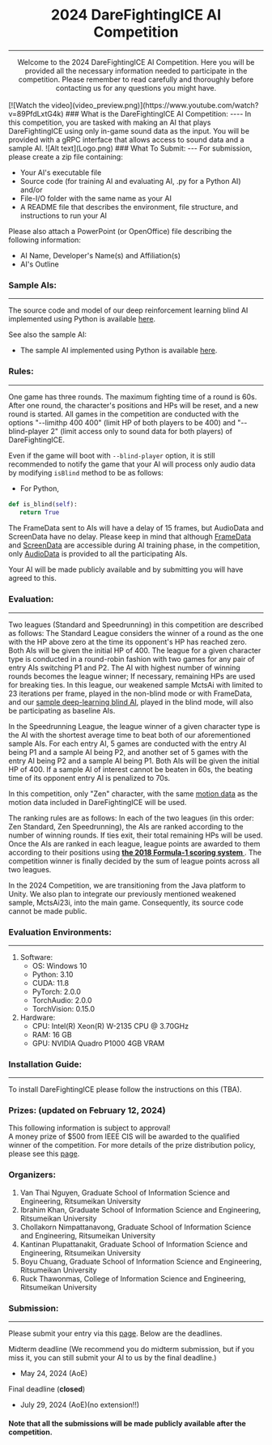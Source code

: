 # <div align="center"> 2024 DareFightingICE AI Competition</div>
----
<div align = "center"> Welcome to the 2024 DareFightingICE AI Competition. Here you will be provided all the necessary information needed to participate in the competition. Please remember to read carefully and thoroughly before contacting us for any questions you might have. </div>
<br>
[![Watch the video](video_preview.png)](https://www.youtube.com/watch?v=89PfdLxtG4k)
### What is the DareFightingICE AI Competition:
----
In this competition, you are tasked with making an AI that plays DareFightingICE using only in-game sound data as the input. You will be provided with a gRPC interface that allows access to sound data and a sample AI.
![Alt text](Logo.png)
### What To Submit:
---
For submission, please create a zip file containing:

- Your AI's executable file
- Source code (for training AI and evaluating AI, .py for a Python AI) and/or
- File-I/O folder with the same name as your AI
- A README file that describes the environment, file structure, and instructions to run your AI

Please also attach a PowerPoint (or OpenOffice) file describing the following information:

- AI Name, Developer's Name(s) and Affiliation(s)
- AI's Outline

### Sample AIs:
---

The source code and model of our deep reinforcement learning blind AI implemented using Python is available [here](https://github.com/TeamFightingICE/BlindAI).

See also the sample AI:
- The sample AI implemented using Python is available [here](https://github.com/TeamFightingICE/PythonAISamples).

### Rules:
---
One game has three rounds. The maximum fighting time of a round is 60s. After one round, the character's positions and HPs will be reset, and a new round is started. All games in the competition are conducted with the options "--limithp 400 400" (limit HP of both players to be 400) and "--blind-player 2" (limit access only to sound data for both players) of DareFightingICE.

Even if the game will boot with `--blind-player` option, it is still recommended to notify the game that your AI will process only audio data by modifying `isBlind` method to be as follows:
- For Python,
``` python
def is_blind(self):
   return True
```

The FrameData sent to AIs will have a delay of 15 frames, but AudioData and ScreenData have no delay. Please keep in mind that although [FrameData](https://www.ice.ci.ritsumei.ac.jp/~ftgaic/FTG-JavaAI-doc/struct/FrameData.html) and [ScreenData](https://www.ice.ci.ritsumei.ac.jp/~ftgaic/FTG-JavaAI-doc/struct/ScreenData.html) are accessible during AI training phase, in the competition, only [AudioData](https://www.ice.ci.ritsumei.ac.jp/~ftgaic/FTG-JavaAI-doc/struct/AudioData.html) is provided to all the participating AIs.

Your AI will be made publicly available and by submitting you will have agreed to this.

### Evaluation:
---
Two leagues (Standard and Speedrunning) in this competition are described as follows:
The Standard League considers the winner of a round as the one with the HP above zero at the time its opponent's HP has reached zero. Both AIs will be given the initial HP of 400. The league for a given character type is conducted in a round-robin fashion with two games for any pair of entry AIs switching P1 and P2. The AI with highest number of winning rounds becomes the league winner; If necessary, remaining HPs are used for breaking ties. In this league, our weakened sample MctsAi with limited to 23 iterations per frame, played in the non-blind mode or with FrameData, and our [sample deep-learning blind AI](https://github.com/TeamFightingICE/BlindAI), played in the blind mode, will also be participating as baseline AIs.

In the Speedrunning League, the league winner of a given character type is the AI with the shortest average time to beat both of our aforementioned sample AIs. For each entry AI, 5 games are conducted with the entry AI being P1 and a sample AI being P2, and another set of 5 games with the entry AI being P2 and a sample AI being P1. Both AIs will be given the initial HP of 400. If a sample AI of interest cannot be beaten in 60s, the beating time of its opponent entry AI is penalized to 70s. <br>

In this competition, only "Zen" character, with the same [motion data](https://www.ice.ci.ritsumei.ac.jp/~ftgaic/Downloadfiles/Motion/ZEN/Motion.csv) as the motion data included in DareFightingICE will be used.

The ranking rules are as follows:
In each of the two leagues (in this order: Zen Standard, Zen Speedrunning), the AIs are ranked according to the number of winning rounds. If ties exit, their total remaining HPs will be used. Once the AIs are ranked in each league, league points are awarded to them according to their positions using **[the 2018 Formula-1 scoring system ](https://en.wikipedia.org/wiki/2018_Formula_One_World_Championship#Scoring_system)**. The competition winner is finally decided by the sum of league points across all two leagues.

In the 2024 Competition, we are transitioning from the Java platform to Unity. We also plan to integrate our previously mentioned weakened sample, MctsAi23i, into the main game. Consequently, its source code cannot be made public.

### Evaluation Environments: 
---
1. Software:
   - OS: Windows 10
   - Python: 3.10
   - CUDA: 11.8
   - PyTorch: 2.0.0
   - TorchAudio: 2.0.0
   - TorchVision: 0.15.0
2. Hardware:
   - CPU: Intel(R) Xeon(R) W-2135 CPU @ 3.70GHz
   - RAM: 16 GB
   - GPU: NVIDIA Quadro P1000 4GB VRAM

### Installation Guide:
---
To install DareFightingICE please follow the instructions on this (TBA).

### <b>Prizes: (updated on February 12, 2024) </b>
This following information is subject to approval!<br>
A money prize of $500 from IEEE CIS will be awarded to the qualified winner of the competition. For more details of the prize distribution policy, please see this <a href="https://cis.ieee.org/images/files/Documents/competitions/prize-dist-policy.pdf" target="_blank">page</a>.

### Organizers:


1. Van Thai Nguyen, Graduate School of Information Science and Engineering, Ritsumeikan University
2. Ibrahim Khan, Graduate School of Information Science and Engineering, Ritsumeikan University
3. Chollakorn Nimpattanavong, Graduate School of Information Science and Engineering, Ritsumeikan University
4. Kantinan Plupattanakit, Graduate School of Information Science and Engineering, Ritsumeikan University
5. Boyu Chuang, Graduate School of Information Science and Engineering, Ritsumeikan University
6. Ruck Thawonmas, College of Information Science and Engineering, Ritsumeikan University

### Submission:
---

Please submit your entry via this [page](https://forms.gle/fCRiRUPvVxYjaT5b9). Below are the deadlines.

Midterm deadline (We recommend you do midterm submission, but if you miss it, you can still submit your AI to us by the final deadline.)
- May 24, 2024 (AoE)

Final deadline (**closed**)
- July 29, 2024 (AoE)(no extension!!)

#### Note that all the submissions will be made publicly available after the competition.
